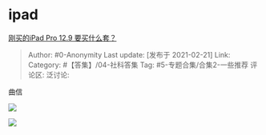 # ipad
[刚买的iPad Pro 12.9 要买什么套？](https://www.zhihu.com/question/409663831/answer/1741061225)

> Author: #0-Anonymity
> Last update: [发布于 2021-02-21]
> Link:
> Category: #【答集】/04-社科答集
> Tag: #5-专题合集/合集2-一些推荐
> 评论区:
> 泛讨论:

曲信

![](https://pic2.zhimg.com/50/v2-84dd7a27e2636baa2bbf57e052f91f53_720w.jpg?source=1940ef5c)

![](https://pic3.zhimg.com/50/v2-45fa5081373bec5a39d018f8b53315d3_720w.jpg?source=1940ef5c)
